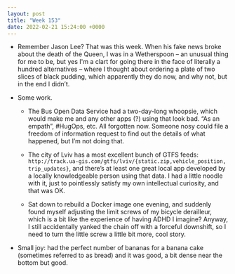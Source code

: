 ```yaml
---
layout: post
title: "Week 153"
date: 2022-02-21 15:24:00 +0000
---
```


- Remember Jason Lee? That was this week. When his fake news broke about the death of the Queen, I was in a Wetherspoon – an unusual thing for me to be, but yes I'm a clart for going there in the face of literally a hundred alternatives – where I thought about ordering a plate of two slices of black pudding, which apparently they do now, and why not, but in the end I didn’t.

- Some work.

  - The Bus Open Data Service had a two-day-long whoopsie, which would make me and any other apps (?) using that look bad. “As an empath”, #HugOps, etc. All forgotten now.
    Someone nosy could file a freedom of information request to find out the details of what happened, but I’m not doing that.

  - The city of Lviv has a most excellent bunch of GTFS feeds: `http://track.ua-gis.com/gtfs/lviv/{static.zip,​vehicle_position,​trip_updates}`,
     and there’s at least one great local app developed by a locally knowledgeable person using that data. I had a little noodle with it, just to pointlessly satisfy my own intellectual curiosity, and that was OK.

   - Sat down to rebuild a Docker image one evening, and suddenly found myself adjusting the limit screws of my bicycle derailleur, which is a bit like the experience of having ADHD I imagine?
     Anyway, I still accidentally yanked the chain off with a forceful downshift, so I need to turn the little screw a little bit more, cool story.

- Small joy: had the perfect number of bananas for a banana cake (sometimes referred to as bread) and it was good, a bit dense near the bottom but good.
